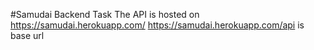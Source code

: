#Samudai Backend Task
The API is hosted on https://samudai.herokuapp.com/
https://samudai.herokuapp.com/api is base url